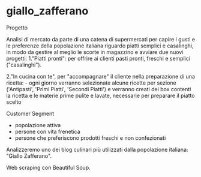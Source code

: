 # giallo_zafferano

Progetto

Analisi di mercato da parte di una catena di supermercati per capire i gusti e le preferenze della popolazione italiana riguardo piatti semplici e casalinghi, in modo da gestire al meglio le scorte in magazzino e avviare due nuovi progetti:
  1."Piatti pronti": per offrire ai clienti pasti pronti, freschi e semplici ("casalinghi"). 
  
  2."In cucina con te", per "accompagnare" il cliente nella preparazione di una ricetta:
    - ogni giorno verranno selezionate alcune ricette per sezione ('Antipasti', 'Primi Piatti', 'Secondi Piatti') e verranno creati
      dei box contenti la ricetta e le materie prime pulite e lavate, necessarie per preparare il piatto scelto

Customer Segment
  - popolazione attiva
  - persone con vita frenetica
  - persone che preferiscono prodotti freschi e non confezionati 

Analizzeremo uno dei blog culinari più utilizzati dalla popolazione italiana: "Giallo Zafferano".


Web scraping con Beautiful Soup.
